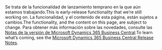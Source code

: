 <span data-ttu-id="4d907-101">Se trata de la funcionalidad de lanzamiento temprano en la que aún estamos trabajando.</span><span class="sxs-lookup"><span data-stu-id="4d907-101">This is early-release functionality that we’re still working on.</span></span> <span data-ttu-id="4d907-102">La funcionalidad, y el contenido de esta página, están sujetos a cambios.</span><span class="sxs-lookup"><span data-stu-id="4d907-102">The functionality, and the content on this page, are subject to change.</span></span> <span data-ttu-id="4d907-103">Para obtener más información sobre las novedades, consulte las [Notas de la versión de Microsoft Dynamics 365 Business Central](https://go.microsoft.com/fwlink/?linkid=2047422).</span><span class="sxs-lookup"><span data-stu-id="4d907-103">To learn what’s coming, see the [Microsoft Dynamics 365 Business Central Release Notes](https://go.microsoft.com/fwlink/?linkid=2047422).</span></span>